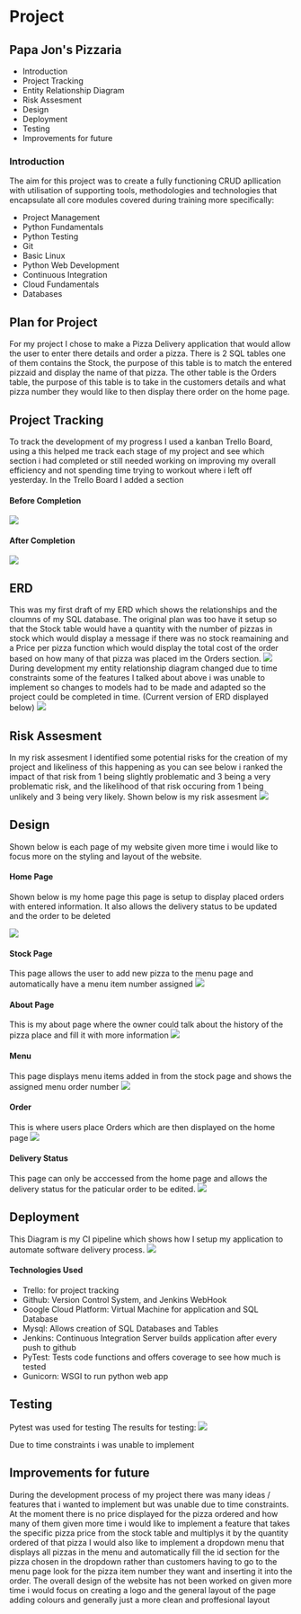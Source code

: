 # Project
## Papa Jon's Pizzaria

* Introduction
* Project Tracking
* Entity Relationship Diagram
* Risk Assesment 
* Design
* Deployment
* Testing
* Improvements for future 

### Introduction
The aim for this project was to create a fully functioning CRUD apllication with utilisation of supporting tools, methodologies and technologies that encapsulate all core modules covered during training more specifically:
* Project Management
* Python Fundamentals
* Python Testing
* Git
* Basic Linux
* Python Web Development
* Continuous Integration
* Cloud Fundamentals
* Databases

## Plan for Project
For my project I chose to make a Pizza Delivery application that would allow the user to enter there details and order a pizza. There is 2 SQL tables one of them contains the Stock, the purpose of this table is to match the entered pizzaid and display the name of that pizza. The other table is the Orders table, the purpose of this table is to take in the customers details and what pizza number they would like to then display there order on the home page.


## Project Tracking
To track the development of my progress I used a kanban Trello Board, using a this helped me track each stage of my project and see which section i had completed or still needed working on improving my overall efficiency and not spending time trying to workout where i left off yesterday.
In the Trello Board I added a section 
#### Before Completion
![](Documents/TrelloBoard.PNG)
#### After Completion
![](Documents/Trello2.PNG)


## ERD
This was my first draft of my ERD which shows the relationships and the cloumns of my SQL database. The original plan was too have it setup so that the Stock table would have a quantity with the number of pizzas in stock which would display a message if there was no stock reamaining and a Price per pizza function which would display the total cost of the order based on how many of that pizza was placed im the Orders section.
![](Documents/erd1.png)
During development my entity relationship diagram changed due to time constraints some of the features I talked about above i was unable to implement so changes to models had to be made and adapted so the project could be completed in time. (Current version of ERD displayed below)
![](Documents/erd2.png)

## Risk Assesment
In my risk assesment I identified some potential risks for the creation of my project and likeliness of this happening as you can see below i ranked the impact of that risk from 1 being slightly problematic and 3 being a very problematic risk, and the likelihood of that risk occuring from 1 being unlikely and 3 being very likely.
Shown below is my risk assesment
![](Documents/Riskassesment.PNG)

## Design
Shown below is each page of my website given more time i would like to focus more on the styling and layout of the website.
#### Home Page
Shown below is my home page this page is setup to display placed orders with entered information. It also allows the delivery status to be updated and the order to be deleted

![](Documents/Home.PNG)
#### Stock Page
This page allows the user to add new pizza to the menu page and automatically have a menu item number assigned
![](Documents/stock.PNG)
#### About Page
This is my about page where the owner could talk about the history of the pizza place and fill it with more information
![](Documents/about.PNG)
#### Menu
This page displays menu items added in from the stock page and shows the assigned menu order number
![](Documents/menu.PNG)
#### Order
This is where users place Orders which are then displayed on the home page
![](Documents/Orderee.PNG)
#### Delivery Status
This page can only be acccessed from the home page and allows the delivery status for the paticular order to be edited.
![](Documents/updateorder.PNG)


## Deployment
This Diagram is my CI pipeline which shows how I setup my application  to automate software delivery process.
![](Documents/cipipeline.PNG)

#### Technologies Used
* Trello: for project tracking
* Github: Version Control System, and Jenkins WebHook
* Google Cloud Platform: Virtual Machine for application and SQL Database
* Mysql: Allows creation of SQL Databases and Tables
* Jenkins: Continuous Integration Server builds application after every push to github
* PyTest: Tests code functions and offers coverage to see how much is tested
* Gunicorn: WSGI to run python web app


## Testing
Pytest was used for testing
The results for testing:
![](Documents/Testing.PNG)

Due to time constraints i was unable to implement 
## Improvements for future
During the development process of my project there was many ideas / features that i wanted to implement but was unable due to time constraints.
At the moment there is no price displayed for the pizza ordered and how many of them given more time i would like to implement a feature that takes the specific pizza price from the stock table and multiplys it by the quantity ordered of that pizza
I would also like to implement a dropdown menu that displays all pizzas in the menu and automatically fill the id section for the pizza chosen in the dropdown rather than customers having to go to the menu page look for the pizza item number they want and inserting it into the order.
The overall design of the website has not been worked on given more time i would focus on creating a logo and the general layout of the page adding colours and generally just a more clean and proffesional layout


